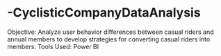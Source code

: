 # -CyclisticCompanyDataAnalysis
Objective: Analyze user behavior differences between casual riders and annual members to develop strategies for converting casual riders into members. Tools Used: Power BI
